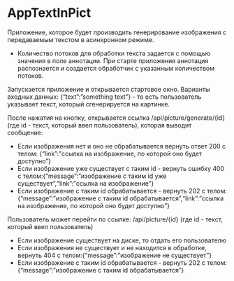 # AppTextInPict
Приложение, которое будет производить генерирование изображения с передаваемым текстом в асинхронном режиме. 

- Количество потоков для обработки текста задается с помощью значения в поле аннотации. При старте приложения аннотация распознается и создается обработчик с указанным количеством потоков.

Запускается приложение и открывается стартовое окно. Варианты входных данных: {“text”:”something text”} - то есть пользователь указывает текст, который сгенерируется на картинке.

После нажатия на кнопку, открывается ссылка /api/picture/generate/{id} (где id - текст, который ввел пользователь), которая выводит сообщение:
- Если изображения нет и оно не обрабатывается вернуть ответ 200 с телом: {“link”:”ссылка на изображение, по которой оно будет доступно”}
- Если изображение уже существует с таким id - вернуть ошибку 400 с телом:{“message”:”изображение с таким id уже существует”,“link”:”ссылка на изображение”}
- Если изображение с таким id обрабатывается - вернуть 202 с телом:{“message”:”изображение с таким id обрабатывается”,“link”:”ссылка на изображение, по которой оно будет доступно”}

Пользователь может перейти по ссылке: /api/picture/{id} (где id - текст, который ввел пользователь)
- Если изображение существует на диске, то отдать его пользователю
- Если изображения не существует и не находится в обработке, вернуть 404 с телом:{“message”:”изображение не существует”}
- Если изображение с таким id обрабатывается - вернуть 202 с телом:{“message”:”изображение с таким id обрабатывается”}
 




